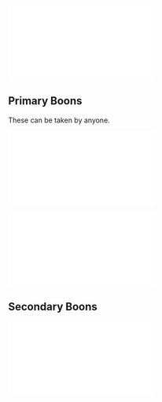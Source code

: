 ![Ranger](Ranger.md)
## Primary Boons
These can be taken by anyone.

![Ranger's Mark](Ranger's%20Mark.md)

![Rogue Agent](Rogue%20Agent.md)
## Secondary Boons

![Blood Hunter](Blood%20Hunter.md)